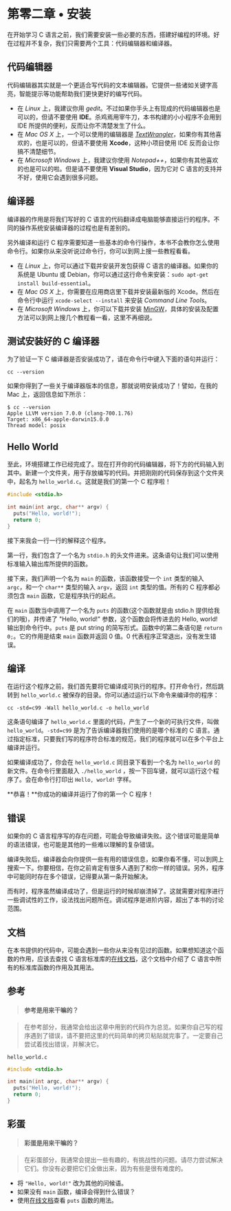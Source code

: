 # 第零二章 • 安装

在开始学习 C 语言之前，我们需要安装一些必要的东西，搭建好编程的环境。好在过程并不复杂，我们只需要两个工具：代码编辑器和编译器。

## 代码编辑器

代码编辑器其实就是一个更适合写代码的文本编辑器。它提供一些诸如关键字高亮，智能提示等功能帮助我们更快更好的编写代码。

- 在 *Linux* 上，我建议你用 *gedit*。不过如果你手头上有现成的代码编辑器也是可以的，但请不要使用  **IDE**。杀鸡焉用宰牛刀，本书构建的小小程序不会用到 IDE 所提供的便利，反而让你不清楚发生了什么。
- 在 *Mac OS X* 上，一个可以使用的编辑器是 [*TextWrangler*](http://www.barebones.com/products/textwrangler/)，如果你有其他喜欢的，也是可以的，但请不要使用 **Xcode**，这种小项目使用 IDE 反而会让你搞不清楚细节。
- 在 *Microsoft Windows* 上，我建议你使用 *Notepad++*，如果你有其他喜欢的也是可以的啦。但是请不要使用 **Visual Studio**，因为它对 C 语言的支持并不好，使用它会遇到很多问题。

## 编译器

编译器的作用是将我们写好的 C 语言的代码翻译成电脑能够直接运行的程序。不同的操作系统安装编译器的过程也是有差别的。

另外编译和运行 C 程序需要知道一些基本的命令行操作，本书不会教你怎么使用命令行。如果你从来没听说过命令行，你可以到网上搜一些教程看看。

- 在 *Linux* 上，你可以通过下载并安装开发包获得 C 语言的编译器。如果你的系统是 Ubuntu 或 Debian，你可以通过这行命令来安装：`sudo apt-get install build-essential`。
- 在 *Mac OS X* 上，你需要在应用商店里下载并安装最新版的 Xcode。然后在命令行中运行 `xcode-select --install` 来安装 *Command Line Tools*。
- 在 *Microsoft Windows* 上，你可以下载并安装 [MinGW](http://www.mingw.org/)，具体的安装及配置方法可以到网上搜几个教程看一看，这里不再细说。

## 测试安装好的 C 编译器

为了验证一下 C 编译器是否安装成功了，请在命令行中键入下面的语句并运行：

`cc --version`

如果你得到了一些关于编译器版本的信息，那就说明安装成功了！譬如，在我的 Mac 上，返回信息如下所示：

```
$ cc --version
Apple LLVM version 7.0.0 (clang-700.1.76)
Target: x86_64-apple-darwin15.0.0
Thread model: posix
```

## Hello World

至此，环境搭建工作已经完成了。现在打开你的代码编辑器，将下方的代码输入到其中。新建一个文件夹，用于存放编写的代码。并把刚刚的代码保存到这个文件夹中，起名为 `hello_world.c`。这就是我们的第一个 C 程序啦！

```c
#include <stdio.h>

int main(int argc, char** argv) {
  puts("Hello, world!");
  return 0;
}
```

接下来我会一行一行的解释这个程序。

第一行，我们包含了一个名为 `stdio.h` 的头文件进来。这条语句让我们可以使用标准输入输出库所提供的函数。

接下来，我们声明一个名为 `main` 的函数，该函数接受一个 `int` 类型的输入 `argc`，和一个 `char**` 类型的输入 `argv`，返回 `int` 类型的值。所有的 C 程序都必须包含 `main` 函数，它是程序执行的起点。

在 `main` 函数当中调用了一个名为 `puts` 的函数(这个函数就是由 stdio.h 提供给我们的哦)，并传递了 "Hello, world!" 参数，这个函数会将传进去的 Hello, world! 输出到命令行中。`puts` 是 put string 的简写形式。函数中的第二条语句是 `return 0;`。它的作用是结束 `main` 函数并返回 0 值。0 代表程序正常退出，没有发生错误。

## 编译

在运行这个程序之前，我们首先要将它编译成可执行的程序。打开命令行，然后跳转到 `hello_world.c` 被保存的目录。你可以通过运行以下命令来编译你的程序：

`cc -std=c99 -Wall hello_world.c -o hello_world`

这条语句编译了 `hello_world.c` 里面的代码，产生了一个新的可执行文件，叫做 `hello_world`。`-std=c99` 是为了告诉编译器我们使用的是哪个标准的 C 语言。通过指定标准，只要我们写的程序符合标准的规范，我们的程序就可以在多个平台上编译并运行。

如果编译成功了，你会在 `hello_world.c` 同目录下看到一个名为 `hello_world` 的新文件。在命令行里面敲入 `./hello_world` ，按一下回车键，就可以运行这个程序了。会在命令行打印出 `Hello, world!` 字样。

**恭喜！**你成功的编译并运行了你的第一个 C 程序！

## 错误

如果你的 C 语言程序写的存在问题，可能会导致编译失败。这个错误可能是简单的语法错误，也可能是其他的一些难以理解的复杂错误。

编译失败后，编译器会向你提供一些有用的错误信息，如果你看不懂，可以到网上搜索一下。你要相信，在你之前肯定有很多人遇到了和你一样的错误。另外，程序中可能同时存在多个错误，记得要从第一条开始解决。

而有时，程序虽然编译成功了，但是运行的时候却崩溃掉了。这就需要对程序进行一些调试性的工作，设法找出问题所在。调试程序是进阶内容，超出了本书的讨论范围。

## 文档

在本书提供的代码中，可能会遇到一些你从来没有见过的函数。如果想知道这个函数的作用，应该去查找 C 语言标准库的[在线文档](http://en.cppreference.com/w/c)，这个文档中介绍了 C 语言中所有的标准库函数的作用及其用法。

## 参考

> #### 参考是用来干嘛的？

> 在参考部分，我通常会给出这章中用到的代码作为总览。如果你自己写的程序遇到了错误，请不要把这里的代码简单的拷贝粘贴就完事了。一定要自己尝试着找出错误，并解决它。

`hello_world.c`

```c
#include <stdio.h>

int main(int argc, char** argv) {
  puts("Hello, world!");
  return 0;
}
```

## 彩蛋

> #### 彩蛋是用来干嘛的？

> 在彩蛋部分，我通常会提出一些有趣的，有挑战性的问题。请尽力尝试解决它们。你没有必要把它们全做出来，因为有些是很有难度的。

- 将 `"Hello, world!"` 改为其他的问候语。
- 如果没有 `main` 函数，编译会得到什么错误？
- 使用[在线文档](http://en.cppreference.com/w/c)查看 `puts` 函数的用法。
